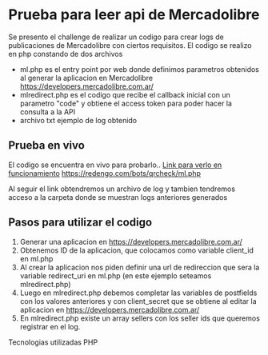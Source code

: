# Prueba para leer api de Mercadolibre
Se presento el challenge de realizar un codigo para crear logs de publicaciones de Mercadolibre con ciertos requisitos.
El codigo se realizo en php constando de dos archivos
* ml.php es el entry point por web donde definimos parametros obtenidos al generar la aplicacion en Mercadolibre https://developers.mercadolibre.com.ar/
* mlredirect.php es el codigo que recibe el callback inicial con un parametro "code" y obtiene el access token para poder hacer la consulta a la API
* archivo txt ejemplo de log obtenido

## Prueba en vivo
El codigo se encuentra en vivo para probarlo..
[Link para verlo en funcionamiento](https://redengo.com/bots/qrcheck/ml.php)
https://redengo.com/bots/qrcheck/ml.php

Al seguir el link obtendremos un archivo de log y tambien tendremos acceso a la carpeta donde se muestran logs anteriores generados

## Pasos para utilizar el codigo
1. Generar una aplicacion en https://developers.mercadolibre.com.ar/
2. Obtenemos ID de la aplicacion, que colocamos como variable client_id en ml.php
3. Al crear la aplicacion nos piden definir una url de redireccion que sera la variable redirect_uri en ml.php (en este ejemplo seteamos mlredirect.php)
4. Luego en mlredirect.php debemos completar las variables de postfields con los valores anteriores y con client_secret que se obtiene al editar la aplicacion en https://developers.mercadolibre.com.ar/
5. En mlredirect.php existe un array sellers con los seller ids que queremos registrar en el log.


Tecnologias utilizadas PHP 
